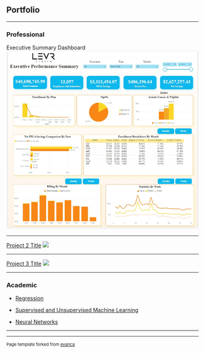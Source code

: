 ## Portfolio

---

### Professional

Executive Summary Dashboard
<img src="images/Execdash.jpg?raw=true"/>

---
[Project 2 Title](/pdf/sample_presentation.pdf)
<img src="images/dummy_thumbnail.jpg?raw=true"/>

---
[Project 3 Title](http://example.com/)
<img src="images/dummy_thumbnail.jpg?raw=true"/>

---

### Academic

- [Regression](/pdf/regression.pdf)

- [Supervised and Unsupervised Machine Learning](/pdf/Supervisedandunsupervisedmachlearning.pdf)

- [Neural Networks](/pdf/Neuralnetworkassingment.pdf)


---




---
<p style="font-size:11px">Page template forked from <a href="https://github.com/evanca/quick-portfolio">evanca</a></p>
<!-- Remove above link if you don't want to attibute -->
